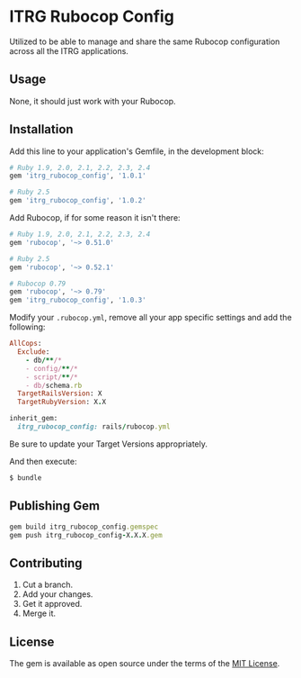 # ITRG Rubocop Config
Utilized to be able to manage and share the same Rubocop configuration across all the ITRG applications.

## Usage
None, it should just work with your Rubocop.

## Installation
Add this line to your application's Gemfile, in the development block:

```ruby
# Ruby 1.9, 2.0, 2.1, 2.2, 2.3, 2.4
gem 'itrg_rubocop_config', '1.0.1'

# Ruby 2.5
gem 'itrg_rubocop_config', '1.0.2'

```

Add Rubocop, if for some reason it isn't there:

```ruby
# Ruby 1.9, 2.0, 2.1, 2.2, 2.3, 2.4
gem 'rubocop', '~> 0.51.0'

# Ruby 2.5
gem 'rubocop', '~> 0.52.1'

# Rubocop 0.79
gem 'rubocop', '~> 0.79'
gem 'itrg_rubocop_config', '1.0.3'
```

Modify your ```.rubocop.yml```, remove all your app specific settings and add the following:

```ruby
AllCops:
  Exclude:
    - db/**/*
    - config/**/*
    - script/**/*
    - db/schema.rb
  TargetRailsVersion: X
  TargetRubyVersion: X.X

inherit_gem:
  itrg_rubocop_config: rails/rubocop.yml
```

Be sure to update your Target Versions appropriately.

And then execute:
```bash
$ bundle
```


## Publishing Gem

```ruby
gem build itrg_rubocop_config.gemspec
gem push itrg_rubocop_config-X.X.X.gem
```

## Contributing
1. Cut a branch.
2. Add your changes.
3. Get it approved.
4. Merge it.

## License
The gem is available as open source under the terms of the [MIT License](http://opensource.org/licenses/MIT).
